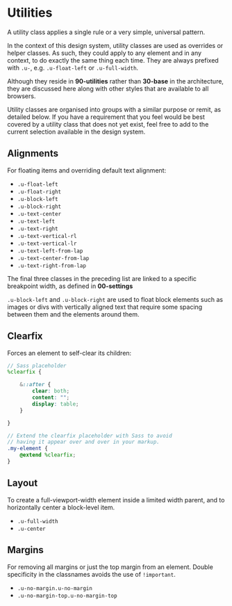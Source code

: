 # Utilities

A utility class applies a single rule or a very simple, universal pattern.

In the context of this design system, utility classes are used as overrides or helper classes. As such, they could apply to any element and in any context, to do exactly the same thing each time. They are always prefixed with `.u-`, e.g. `.u-float-left` or `.u-full-width`.

Although they reside in **90-utilities** rather than **30-base** in the architecture, they are discussed here along with other styles that are available to all browsers.

Utility classes are organised into groups with a similar purpose or remit, as detailed below. If you have a requirement that you feel would be best covered by a utility class that does not yet exist, feel free to add to the current selection available in the design system.

## Alignments

For floating items and overriding default text alignment:

- `.u-float-left`
- `.u-float-right`
- `.u-block-left`
- `.u-block-right`
- `.u-text-center`
- `.u-text-left`
- `.u-text-right`
- `.u-text-vertical-rl`
- `.u-text-vertical-lr`
- `.u-text-left-from-lap`
- `.u-text-center-from-lap`
- `.u-text-right-from-lap`

The final three classes in the preceding list are linked to a specific breakpoint width, as defined in **00-settings**

`.u-block-left` and `.u-block-right` are used to float block elements such as images or divs with vertically aligned text that require some spacing between
them and the elements around them. 

## Clearfix

Forces an element to self-clear its children:

```scss
// Sass placeholder
%clearfix {

	&::after {
		clear: both;
		content: "";
		display: table;
	}

}

// Extend the clearfix placeholder with Sass to avoid
// having it appear over and over in your markup.
.my-element {
	@extend %clearfix;
}
```

## Layout

To create a full-viewport-width element inside a limited width parent, and to horizontally center a block-level item.

- `.u-full-width`
- `.u-center`

## Margins

For removing all margins or just the top margin from an element. Double specificity in the classnames avoids the use of `!important`.

- `.u-no-margin.u-no-margin`
- `.u-no-margin-top.u-no-margin-top`